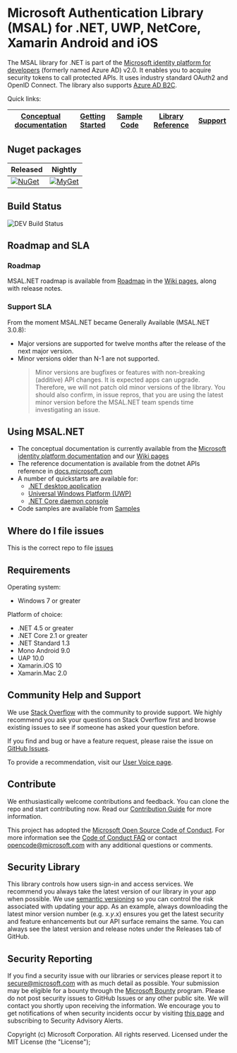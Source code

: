 # Microsoft Authentication Library (MSAL) for .NET, UWP, NetCore, Xamarin Android and iOS

The MSAL library for .NET is part of the [Microsoft identity platform for developers](https://aka.ms/aaddevv2) (formerly named Azure AD) v2.0. It enables you to acquire security tokens to call protected APIs. It uses industry standard OAuth2 and OpenID Connect. The library also supports [Azure AD B2C](https://azure.microsoft.com/services/active-directory-b2c/).

Quick links:

| [Conceptual documentation](https://aka.ms/msalnet) | [Getting Started](https://docs.microsoft.com/en-us/azure/active-directory/develop/#quickstarts) | [Sample Code](https://aka.ms/aaddevsamplesv2) | [Library Reference](https://docs.microsoft.com/dotnet/api/microsoft.identity.client?view=azure-dotnet) | [Support](README.md#community-help-and-support) |
| ------------------------------------------------------------------------------------------------------- | --------------------------------------------------------------------------------------------------------------------------------------------------- | ------------------------------------------------------------------------------------------ | ------------------------------------------------------------------------------------------------------------------ | ----------------------------------------------- |

## Nuget packages

Released     | Nightly
-----------------------------|-------------------------
 [![NuGet](https://img.shields.io/nuget/v/Microsoft.Identity.Client.svg?style=flat-square&label=nuget&colorB=00b200)](https://www.nuget.org/packages/Microsoft.Identity.Client/) | [![MyGet](https://img.shields.io/myget/aad-clients-nightly/vpre/Microsoft.Identity.Client.svg?style=flat-square&label=myget&colorB=ff0000)](https://www.myget.org/feed/aad-clients-nightly/package/nuget/Microsoft.Identity.Client)

## Build Status
 
![DEV Build Status](https://identitydivision.visualstudio.com/IDDP/_apis/build/status/CI/DotNet/.NET%20MSAL%20CI%20&%20PR%20&%20Nightly?branchName=master)

## Roadmap and SLA

### Roadmap

MSAL.NET roadmap is available from [Roadmap](wiki#roadmap) in the [Wiki pages](https://aka.ms/msal-net), along with release notes.

### Support SLA

From the moment MSAL.NET became Generally Available (MSAL.NET 3.0.8):

- Major versions are supported for twelve months after the release of the next major version.
- Minor versions older than N-1 are not supported.
  > Minor versions are bugfixes or features with non-breaking (additive) API changes.  It is expected apps can upgrade.  Therefore, we will not patch old minor versions of the library. You should also confirm, in issue repros, that you are using the latest minor version before the MSAL.NET team spends time investigating an issue.

## Using MSAL.NET

- The conceptual documentation is currently available from the [Microsoft identity platform documentation](https://docs.microsoft.com/en-us/azure/active-directory/develop/msal-overview) and our [Wiki pages](https://aka.ms/msal-net)
- The reference documentation is available from the dotnet APIs reference in [docs.microsoft.com](https://docs.microsoft.com/dotnet/api/microsoft.identity.client?view=azure-dotnet)
- A number of quickstarts are available for:
  - [.NET desktop application](https://docs.microsoft.com/en-us/azure/active-directory/develop/quickstart-v2-windows-desktop)
  - [Universal Windows Platform (UWP)](https://docs.microsoft.com/en-us/azure/active-directory/develop/quickstart-v2-uwp)
  - [.NET Core daemon console](https://docs.microsoft.com/en-us/azure/active-directory/develop/quickstart-v2-netcore-daemon)
- Code samples are available from [Samples](https://aka.ms/aaddevsamplesv2)

## Where do I file issues

This is the correct repo to file [issues](https://github.com/AzureAD/microsoft-authentication-library-for-dotnet/issues)

## Requirements

Operating system:
* Windows 7 or greater

Platform of choice:
* .NET 4.5 or greater
* .NET Core 2.1 or greater
* .NET Standard 1.3
* Mono Android 9.0
* UAP 10.0
* Xamarin.iOS 10
* Xamarin.Mac 2.0
 
## Community Help and Support

We use [Stack Overflow](http://stackoverflow.com/questions/tagged/msal) with the community to provide support. We highly recommend you ask your questions on Stack Overflow first and browse existing issues to see if someone has asked your question before.

If you find and bug or have a feature request, please raise the issue on [GitHub Issues](../../issues).

To provide a recommendation, visit our [User Voice page](https://feedback.azure.com/forums/169401-azure-active-directory).

## Contribute

We enthusiastically welcome contributions and feedback. You can clone the repo and start contributing now. Read our [Contribution Guide](contributing.md) for more information.

This project has adopted the [Microsoft Open Source Code of Conduct](https://opensource.microsoft.com/codeofconduct/). For more information see the [Code of Conduct FAQ](https://opensource.microsoft.com/codeofconduct/faq/) or contact [opencode@microsoft.com](mailto:opencode@microsoft.com) with any additional questions or comments.

## Security Library

This library controls how users sign-in and access services. We recommend you always take the latest version of our library in your app when possible. We use [semantic versioning](http://semver.org) so you can control the risk associated with updating your app. As an example, always downloading the latest minor version number (e.g. x.*y*.x) ensures you get the latest security and feature enhancements but our API surface remains the same. You can always see the latest version and release notes under the Releases tab of GitHub.

## Security Reporting

If you find a security issue with our libraries or services please report it to [secure@microsoft.com](mailto:secure@microsoft.com) with as much detail as possible. Your submission may be eligible for a bounty through the [Microsoft Bounty](http://aka.ms/bugbounty) program. Please do not post security issues to GitHub Issues or any other public site. We will contact you shortly upon receiving the information. We encourage you to get notifications of when security incidents occur by visiting [this page](https://technet.microsoft.com/en-us/security/dd252948) and subscribing to Security Advisory Alerts.

Copyright (c) Microsoft Corporation.  All rights reserved. Licensed under the MIT License (the "License");
